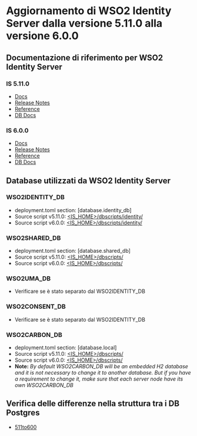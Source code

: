 # Aggiornamento di WSO2 Identity Server dalla versione 5.11.0 alla versione 6.0.0

## Documentazione di riferimento per WSO2 Identity Server

### IS 5.11.0
* [Docs](https://is.docs.wso2.com/en/5.11.0/)
* [Release Notes](https://is.docs.wso2.com/en/5.11.0/get-started/about-this-release/)
* [Reference](https://is.docs.wso2.com/en/5.11.0/references/references-overview/)
* [DB Docs](https://is.docs.wso2.com/en/5.11.0/setup/working-with-databases/)

### IS 6.0.0
* [Docs](https://is.docs.wso2.com/en/6.0.0/)
* [Release Notes](https://is.docs.wso2.com/en/6.0.0/get-started/about-this-release/)
* [Reference](https://is.docs.wso2.com/en/6.0.0/references/references-overview/)
* [DB Docs](https://is.docs.wso2.com/en/6.0.0/deploy/work-with-databases/)

## Database utilizzati da WSO2 Identity Server

### WSO2IDENTITY_DB
* deployment.toml section: [database.identity_db]
* Source script v5.11.0: [<IS_HOME>/dbscripts/identity/](/is/wso2is-5.11.0/dbscripts/identity/)
* Source script v6.0.0: [<IS_HOME>/dbscripts/identity/](/am/wso2is-6.0.0/dbscripts/identity/)

### WSO2SHARED_DB
* deployment.toml section: [database.shared_db]
* Source script v5.11.0: [<IS_HOME>/dbscripts/](/is/wso2is-5.11.0/dbscripts/)
* Source script v6.0.0: [<IS_HOME>/dbscripts/](/is/wso2is-6.0.0/dbscripts/)

### WSO2UMA_DB
* Verificare se è stato separato dal WSO2IDENTITY_DB

### WSO2CONSENT_DB
* Verificare se è stato separato dal WSO2IDENTITY_DB

### WSO2CARBON_DB
* deployment.toml section: [database.local]
* Source script v5.11.0: [<IS_HOME>/dbscripts/](/is/wso2is-5.11.0/dbscripts/)
* Source script v6.0.0: [<IS_HOME>/dbscripts/](/is/wso2is-6.0.0/dbscripts/)
* **Note:** *By default WSO2CARBON_DB will be an embedded H2 database and it is not necessary to change it to another database. But if you have a requirement to change it, make sure that each server node have its own WSO2CARBON_DB*

## Verifica delle differenze nella struttura tra i DB Postgres
* [511to600](/is/511to600/db/postgres/)